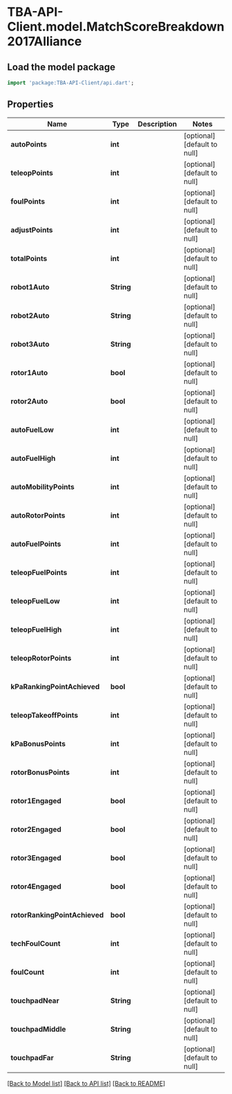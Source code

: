 # TBA-API-Client.model.MatchScoreBreakdown2017Alliance

## Load the model package
```dart
import 'package:TBA-API-Client/api.dart';
```

## Properties
Name | Type | Description | Notes
------------ | ------------- | ------------- | -------------
**autoPoints** | **int** |  | [optional] [default to null]
**teleopPoints** | **int** |  | [optional] [default to null]
**foulPoints** | **int** |  | [optional] [default to null]
**adjustPoints** | **int** |  | [optional] [default to null]
**totalPoints** | **int** |  | [optional] [default to null]
**robot1Auto** | **String** |  | [optional] [default to null]
**robot2Auto** | **String** |  | [optional] [default to null]
**robot3Auto** | **String** |  | [optional] [default to null]
**rotor1Auto** | **bool** |  | [optional] [default to null]
**rotor2Auto** | **bool** |  | [optional] [default to null]
**autoFuelLow** | **int** |  | [optional] [default to null]
**autoFuelHigh** | **int** |  | [optional] [default to null]
**autoMobilityPoints** | **int** |  | [optional] [default to null]
**autoRotorPoints** | **int** |  | [optional] [default to null]
**autoFuelPoints** | **int** |  | [optional] [default to null]
**teleopFuelPoints** | **int** |  | [optional] [default to null]
**teleopFuelLow** | **int** |  | [optional] [default to null]
**teleopFuelHigh** | **int** |  | [optional] [default to null]
**teleopRotorPoints** | **int** |  | [optional] [default to null]
**kPaRankingPointAchieved** | **bool** |  | [optional] [default to null]
**teleopTakeoffPoints** | **int** |  | [optional] [default to null]
**kPaBonusPoints** | **int** |  | [optional] [default to null]
**rotorBonusPoints** | **int** |  | [optional] [default to null]
**rotor1Engaged** | **bool** |  | [optional] [default to null]
**rotor2Engaged** | **bool** |  | [optional] [default to null]
**rotor3Engaged** | **bool** |  | [optional] [default to null]
**rotor4Engaged** | **bool** |  | [optional] [default to null]
**rotorRankingPointAchieved** | **bool** |  | [optional] [default to null]
**techFoulCount** | **int** |  | [optional] [default to null]
**foulCount** | **int** |  | [optional] [default to null]
**touchpadNear** | **String** |  | [optional] [default to null]
**touchpadMiddle** | **String** |  | [optional] [default to null]
**touchpadFar** | **String** |  | [optional] [default to null]

[[Back to Model list]](../README.md#documentation-for-models) [[Back to API list]](../README.md#documentation-for-api-endpoints) [[Back to README]](../README.md)


